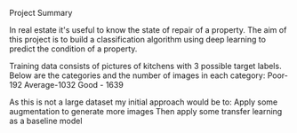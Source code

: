 Project Summary

In real estate it's useful to know the state of repair of a property. The aim of this project is to build a classification algorithm using deep learning to predict the condition of a property.

Training data consists of pictures of kitchens with 3 possible target labels. Below are the categories and the number of images in each category:
Poor-192
Average-1032
Good - 1639

As this is not a large dataset my initial approach would be to:
Apply some augmentation to generate more images
Then apply some transfer learning as a baseline model



